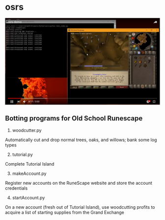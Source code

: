 # osrs

!['osrs_screenshot'](docs/osrsbot.png)

## Botting programs for Old School Runescape

1. woodcutter.py

Automatically cut and drop normal trees, oaks, and willows; bank some log types

2. tutorial.py

Complete Tutorial Island

3. makeAccount.py

Register new accounts on the RuneScape website and store the account credentials

4. startAccount.py

On a new account (fresh out of Tutorial Island), use woodcutting profits to acquire a list of starting supplies from the Grand Exchange
